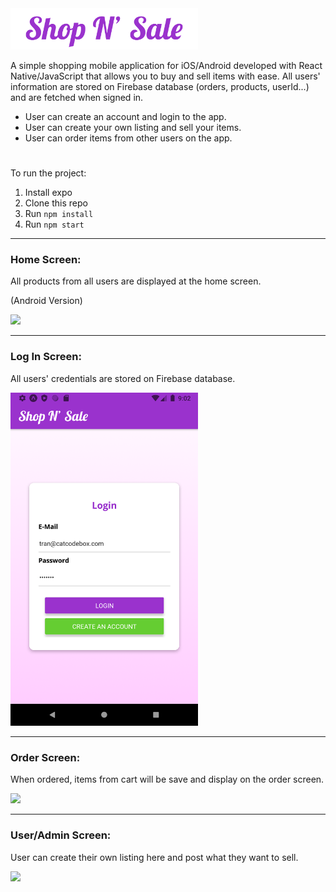 <img src="./git-imgs/ios-logo.png" width="300" />
<p>A simple shopping mobile application for iOS/Android developed with React Native/JavaScript that allows you to buy and sell items with ease. All users' information are stored on Firebase database (orders, products, userId...) and are fetched when signed in. </p>


- User can create an account and login to the app.
- User can create your own listing and sell your items.
- User can order items from other users on the app.

#

To run the project:

1. Install expo
2. Clone this repo
3. Run `npm install`
4. Run `npm start`

<hr/>
<h3>Home Screen:</h3>
All products from all users are displayed at the home screen.

(Android Version)

<img src="./git-imgs/android.gif" width="300" />

<hr/>
<h3>Log In Screen:</h3>
<p>All users' credentials are stored on Firebase database.</p>
<img src="./git-imgs/sign-in.png" width="300" />

<hr/>
<h3>Order Screen:</h3>
<p>When ordered, items from cart will be save and display on the order screen.</p>
<img src="./git-imgs/order.gif" width="300" />

<hr/>
<h3>User/Admin Screen:</h3>
<p>User can create their own listing here and post what they want to sell.</p>
<img src="./git-imgs/create.gif" width="300" />
